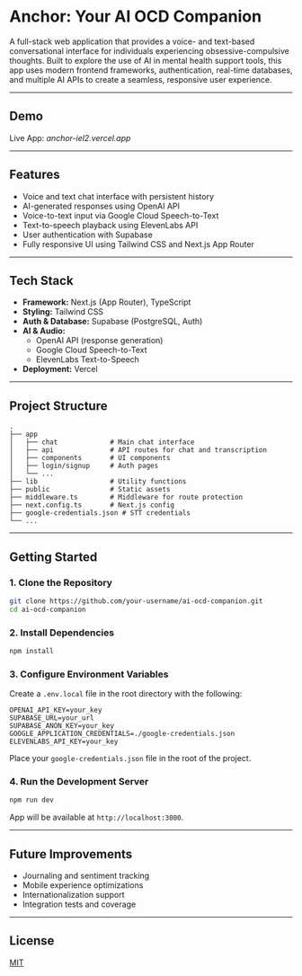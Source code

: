 # Anchor: Your AI OCD Companion

A full-stack web application that provides a voice- and text-based conversational interface for individuals experiencing obsessive-compulsive thoughts. Built to explore the use of AI in mental health support tools, this app uses modern frontend frameworks, authentication, real-time databases, and multiple AI APIs to create a seamless, responsive user experience.

---

## Demo

Live App: *anchor-iel2.vercel.app*

---

## Features

- Voice and text chat interface with persistent history
- AI-generated responses using OpenAI API
- Voice-to-text input via Google Cloud Speech-to-Text
- Text-to-speech playback using ElevenLabs API
- User authentication with Supabase
- Fully responsive UI using Tailwind CSS and Next.js App Router

---

## Tech Stack

- **Framework:** Next.js (App Router), TypeScript
- **Styling:** Tailwind CSS
- **Auth & Database:** Supabase (PostgreSQL, Auth)
- **AI & Audio:**
  - OpenAI API (response generation)
  - Google Cloud Speech-to-Text
  - ElevenLabs Text-to-Speech
- **Deployment:** Vercel

---

## Project Structure

```
.
├── app
│   ├── chat             # Main chat interface
│   ├── api              # API routes for chat and transcription
│   ├── components       # UI components
│   ├── login/signup     # Auth pages
│   └── ...
├── lib                  # Utility functions
├── public               # Static assets
├── middleware.ts        # Middleware for route protection
├── next.config.ts       # Next.js config
├── google-credentials.json # STT credentials
└── ...
```

---

## Getting Started

### 1. Clone the Repository

```bash
git clone https://github.com/your-username/ai-ocd-companion.git
cd ai-ocd-companion
```

### 2. Install Dependencies

```bash
npm install
```

### 3. Configure Environment Variables

Create a `.env.local` file in the root directory with the following:

```
OPENAI_API_KEY=your_key
SUPABASE_URL=your_url
SUPABASE_ANON_KEY=your_key
GOOGLE_APPLICATION_CREDENTIALS=./google-credentials.json
ELEVENLABS_API_KEY=your_key
```

Place your `google-credentials.json` file in the root of the project.

### 4. Run the Development Server

```bash
npm run dev
```

App will be available at `http://localhost:3000`.

---

## Future Improvements

- Journaling and sentiment tracking
- Mobile experience optimizations
- Internationalization support
- Integration tests and coverage

---

## License

[MIT](./LICENSE)